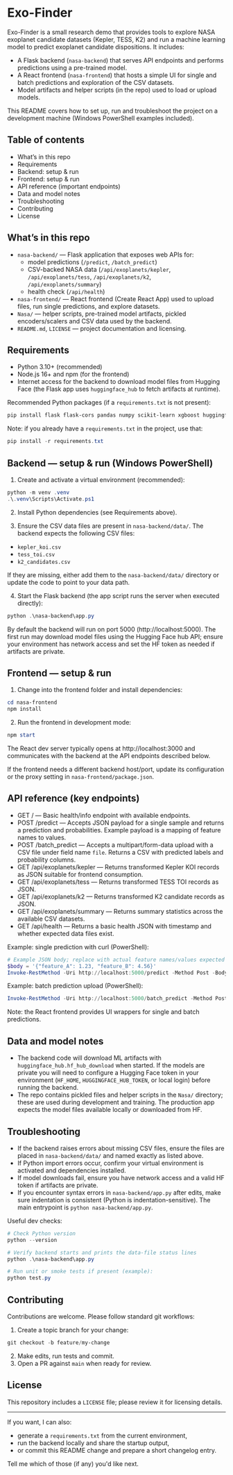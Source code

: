 # Exo-Finder

Exo-Finder is a small research demo that provides tools to explore NASA exoplanet candidate datasets (Kepler, TESS, K2) and run a machine learning model to predict exoplanet candidate dispositions. It includes:

- A Flask backend (`nasa-backend`) that serves API endpoints and performs predictions using a pre-trained model.
- A React frontend (`nasa-frontend`) that hosts a simple UI for single and batch predictions and exploration of the CSV datasets.
- Model artifacts and helper scripts (in the repo) used to load or upload models.

This README covers how to set up, run and troubleshoot the project on a development machine (Windows PowerShell examples included).

## Table of contents

- What’s in this repo
- Requirements
- Backend: setup & run
- Frontend: setup & run
- API reference (important endpoints)
- Data and model notes
- Troubleshooting
- Contributing
- License

## What’s in this repo

- `nasa-backend/` — Flask application that exposes web APIs for:
	- model predictions (`/predict`, `/batch_predict`)
	- CSV-backed NASA data (`/api/exoplanets/kepler`, `/api/exoplanets/tess`, `/api/exoplanets/k2`, `/api/exoplanets/summary`)
	- health check (`/api/health`)
- `nasa-frontend/` — React frontend (Create React App) used to upload files, run single predictions, and explore datasets.
- `Nasa/` — helper scripts, pre-trained model artifacts, pickled encoders/scalers and CSV data used by the backend.
- `README.md`, `LICENSE` — project documentation and licensing.

## Requirements

- Python 3.10+ (recommended)
- Node.js 16+ and npm (for the frontend)
- Internet access for the backend to download model files from Hugging Face (the Flask app uses `huggingface_hub` to fetch artifacts at runtime).

Recommended Python packages (if a `requirements.txt` is not present):

```powershell
pip install flask flask-cors pandas numpy scikit-learn xgboost huggingface-hub
```

Note: if you already have a `requirements.txt` in the project, use that:

```powershell
pip install -r requirements.txt
```

## Backend — setup & run (Windows PowerShell)

1. Create and activate a virtual environment (recommended):

```powershell
python -m venv .venv
.\.venv\Scripts\Activate.ps1
```

2. Install Python dependencies (see Requirements above).

3. Ensure the CSV data files are present in `nasa-backend/data/`. The backend expects the following CSV files:

- `kepler_koi.csv`
- `tess_toi.csv`
- `k2_candidates.csv`

If they are missing, either add them to the `nasa-backend/data/` directory or update the code to point to your data path.

4. Start the Flask backend (the app script runs the server when executed directly):

```powershell
python .\nasa-backend\app.py
```

By default the backend will run on port 5000 (http://localhost:5000). The first run may download model files using the Hugging Face hub API; ensure your environment has network access and set the HF token as needed if artifacts are private.

## Frontend — setup & run

1. Change into the frontend folder and install dependencies:

```powershell
cd nasa-frontend
npm install
```

2. Run the frontend in development mode:

```powershell
npm start
```

The React dev server typically opens at http://localhost:3000 and communicates with the backend at the API endpoints described below.

If the frontend needs a different backend host/port, update its configuration or the proxy setting in `nasa-frontend/package.json`.

## API reference (key endpoints)

- GET / — Basic health/info endpoint with available endpoints.
- POST /predict — Accepts JSON payload for a single sample and returns a prediction and probabilities. Example payload is a mapping of feature names to values.
- POST /batch_predict — Accepts a multipart/form-data upload with a CSV file under field name `file`. Returns a CSV with predicted labels and probability columns.
- GET /api/exoplanets/kepler — Returns transformed Kepler KOI records as JSON suitable for frontend consumption.
- GET /api/exoplanets/tess — Returns transformed TESS TOI records as JSON.
- GET /api/exoplanets/k2 — Returns transformed K2 candidate records as JSON.
- GET /api/exoplanets/summary — Returns summary statistics across the available CSV datasets.
- GET /api/health — Returns a basic health JSON with timestamp and whether expected data files exist.

Example: single prediction with curl (PowerShell):

```powershell
# Example JSON body; replace with actual feature names/values expected by the model
$body = '{"feature_A": 1.23, "feature_B": 4.56}'
Invoke-RestMethod -Uri http://localhost:5000/predict -Method Post -Body $body -ContentType 'application/json'
```

Example: batch prediction upload (PowerShell):

```powershell
Invoke-RestMethod -Uri http://localhost:5000/batch_predict -Method Post -InFile .\sample_batch.csv -ContentType 'multipart/form-data'
```

Note: the React frontend provides UI wrappers for single and batch predictions.

## Data and model notes

- The backend code will download ML artifacts with `huggingface_hub.hf_hub_download` when started. If the models are private you will need to configure a Hugging Face token in your environment (`HF_HOME`, `HUGGINGFACE_HUB_TOKEN`, or local login) before running the backend.
- The repo contains pickled files and helper scripts in the `Nasa/` directory; these are used during development and training. The production app expects the model files available locally or downloaded from HF.

## Troubleshooting

- If the backend raises errors about missing CSV files, ensure the files are placed in `nasa-backend/data/` and named exactly as listed above.
- If Python import errors occur, confirm your virtual environment is activated and dependencies installed.
- If model downloads fail, ensure you have network access and a valid HF token if artifacts are private.
- If you encounter syntax errors in `nasa-backend/app.py` after edits, make sure indentation is consistent (Python is indentation-sensitive). The main entrypoint is `python nasa-backend/app.py`.

Useful dev checks:

```powershell
# Check Python version
python --version

# Verify backend starts and prints the data-file status lines
python .\nasa-backend\app.py

# Run unit or smoke tests if present (example):
python test.py
```

## Contributing

Contributions are welcome. Please follow standard git workflows:

1. Create a topic branch for your change:

```powershell
git checkout -b feature/my-change
```

2. Make edits, run tests and commit.
3. Open a PR against `main` when ready for review.

## License

This repository includes a `LICENSE` file; please review it for licensing details.

----

If you want, I can also:

- generate a `requirements.txt` from the current environment,
- run the backend locally and share the startup output,
- or commit this README change and prepare a short changelog entry.

Tell me which of those (if any) you'd like next.
